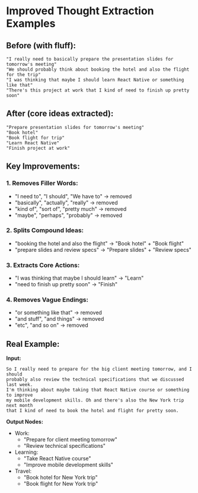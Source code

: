 # Improved Thought Extraction Examples

## Before (with fluff):
```
"I really need to basically prepare the presentation slides for tomorrow's meeting"
"We should probably think about booking the hotel and also the flight for the trip"
"I was thinking that maybe I should learn React Native or something like that"
"There's this project at work that I kind of need to finish up pretty soon"
```

## After (core ideas extracted):
```
"Prepare presentation slides for tomorrow's meeting"
"Book hotel" 
"Book flight for trip"
"Learn React Native"
"Finish project at work"
```

## Key Improvements:

### 1. Removes Filler Words:
- "I need to", "I should", "We have to" → removed
- "basically", "actually", "really" → removed
- "kind of", "sort of", "pretty much" → removed
- "maybe", "perhaps", "probably" → removed

### 2. Splits Compound Ideas:
- "booking the hotel and also the flight" → "Book hotel" + "Book flight"
- "prepare slides and review specs" → "Prepare slides" + "Review specs"

### 3. Extracts Core Actions:
- "I was thinking that maybe I should learn" → "Learn"
- "need to finish up pretty soon" → "Finish"

### 4. Removes Vague Endings:
- "or something like that" → removed
- "and stuff", "and things" → removed
- "etc", "and so on" → removed

## Real Example:

**Input:**
```
So I really need to prepare for the big client meeting tomorrow, and I should 
probably also review the technical specifications that we discussed last week. 
I'm thinking about maybe taking that React Native course or something to improve 
my mobile development skills. Oh and there's also the New York trip next month 
that I kind of need to book the hotel and flight for pretty soon.
```

**Output Nodes:**
- Work:
  - "Prepare for client meeting tomorrow"
  - "Review technical specifications"
- Learning:
  - "Take React Native course"
  - "Improve mobile development skills"
- Travel:
  - "Book hotel for New York trip"
  - "Book flight for New York trip"